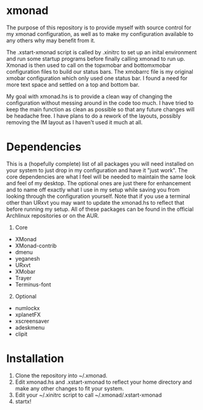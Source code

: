 xmonad
======
The purpose of this repository is to provide myself with source control for my xmonad configuration, as well as to make my configuration available to any others why may benefit from it.

The .xstart-xmonad script is called by .xinitrc to set up an inital environment and run some startup programs before finally calling xmonad to run up. Xmonad is then used to call on the topxmobar and bottomxmobar configuration files to build our status bars. The xmobarrc file is my original xmobar configuration which only used one status bar. I found a need for more text space and settled on a top and bottom bar.

My goal with xmonad.hs is to provide a clean way of changing the configuration without messing around in the code too much. I have tried to keep the main function as clean as possible so that any future changes will be headache free. I have plans to do a rework of the layouts, possibly removing the IM layout as I haven't used it much at all.

Dependencies
============
This is a (hopefully complete) list of all packages you will need installed on your system to just drop in my configuration and have it "just work". The core dependencies are what I feel will be needed to maintain the same look and feel of my desktop. The optional ones are just there for enhancement and to name off exactly what I use in my setup while saving you from looking through the configuration yourself. Note that if you use a terminal other than URxvt you may want to update the xmonad.hs to reflect that before running my setup. All of these packages can be found in the official Archlinux repositories or on the AUR.

1. Core
* XMonad
* XMonad-contrib
* dmenu
* yeganesh
* URxvt
* XMobar
* Trayer
* Terminus-font
2. Optional
* numlockx
* xplanetFX
* xscreensaver
* adeskmenu
* clipit

Installation
============
1. Clone the repository into ~/.xmonad.
2. Edit xmonad.hs and .xstart-xmonad to reflect your home directory and make any other changes to fit your system.
3. Edit your ~/.xinitrc script to call ~/.xmonad/.xstart-xmonad
4. startx!
